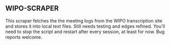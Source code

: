 WIPO-SCRAPER
------------

This scraper fetches the the meeting logs from the WIPO transcription site and
stores it into local text files.  Still needs testing and edges refined.
You'll need to stop the script and restart after every session, at least for
now.  Bug reports welcome.
